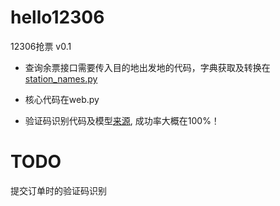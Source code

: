 # hello12306
12306抢票
v0.1

- 查询余票接口需要传入目的地出发地的代码，字典获取及转换在[station_names.py](py-files/station_names.py)
- 核心代码在web.py

- 验证码识别代码及模型[来源](https://github.com/zhaipro/easy12306), 成功率大概在100%！

# TODO
提交订单时的验证码识别
